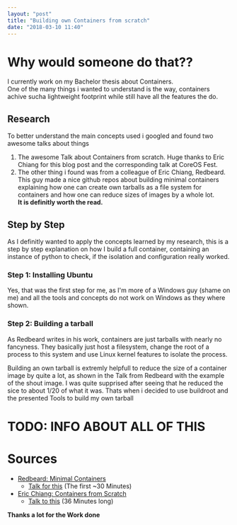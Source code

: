 ```yaml
---
layout: "post"
title: "Building own Containers from scratch"
date: "2018-03-10 11:40"
---
```

# Why would someone do that??
I currently work on my Bachelor thesis about Containers.  
One of the many things i wanted to understand is the way, containers achive sucha lightweight footprint while still have all the features the do.

## Research
To better understand the main concepts used i googled and found two awesome talks about things
1. The awesome Talk about Containers from scratch.
Huge thanks to Eric Chiang for this blog post and the corresponding talk at CoreOS Fest.
2. The other thing i found was from a colleague of Eric Chiang, Redbeard. This guy made a nice github repos about building minimal containers explaining how one can create own tarballs as a file system for containers and how one can reduce sizes of images by a whole lot.  
**It is definitly worth the read.**

## Step by Step
As I definitly wanted to apply the concepts learned by my research, this is a step by step explanation on how I build a full container, containing an instance of python to check, if the isolation and configuration really worked.

### Step 1: Installing Ubuntu
Yes, that was the first step for me, as I'm more of a Windows guy (shame on me) and all the tools and concepts do not work on Windows as they where shown.

### Step 2: Building a tarball
As Redbeard writes in his work, containers are just tarballs with nearly no fancyness. They basically just host a filesystem, change the root of a process to this system and use Linux kernel features to isolate the process.

Building an own tarball is extremly helpfull to reduce the size of a container image by quite a lot, as shown in the Talk from Redbeard with the example of the shout image. I was quite supprised after seeing that he reduced the sice to about 1/20 of what it was. Thats when i decided to use buildroot and the presented Tools to build my own tarball

# TODO: INFO ABOUT ALL OF THIS

# Sources
- [Redbeard: Minimal Containers](https://github.com/brianredbeard/minimal_containers)
  - [Talk for this](https://www.youtube.com/watch?v=gMpldbcMHuI) (The first ~30 Minutes)
- [Eric Chiang: Containers from Scratch](https://ericchiang.github.io/post/containers-from-scratch/)
  - [Talk to this](https://www.youtube.com/watch?v=wyqoi52k5jM) (36 Minutes long)

**Thanks a lot for the Work done**
